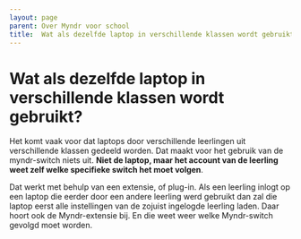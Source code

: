 ```yaml
---
layout: page
parent: Over Myndr voor school
title:  Wat als dezelfde laptop in verschillende klassen wordt gebruikt? 
---
```


# Wat als dezelfde laptop in verschillende klassen wordt gebruikt?

Het komt vaak voor dat laptops door verschillende leerlingen uit verschillende klassen gedeeld worden. Dat maakt voor het gebruik van de myndr-switch niets uit. **Niet de laptop, maar het account van de leerling weet zelf welke specifieke switch het moet volgen**.

Dat werkt met behulp van een extensie, of plug-in. Als een leerling inlogt op een laptop die eerder door een andere leerling werd gebruikt dan zal die laptop eerst alle instellingen van de zojuist ingelogde leerling laden. Daar hoort ook de Myndr-extensie bij. En die weet weer welke Myndr-switch gevolgd moet worden.

 


